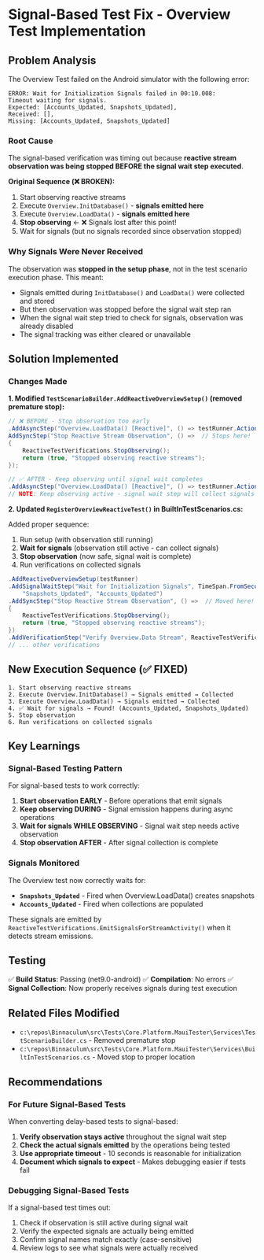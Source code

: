 # Signal-Based Test Fix - Overview Test Implementation

## Problem Analysis

The Overview Test failed on the Android simulator with the following error:

```
ERROR: Wait for Initialization Signals failed in 00:10.008: 
Timeout waiting for signals. 
Expected: [Accounts_Updated, Snapshots_Updated], 
Received: [], 
Missing: [Accounts_Updated, Snapshots_Updated]
```

### Root Cause

The signal-based verification was timing out because **reactive stream observation was being stopped BEFORE the signal wait step executed**.

**Original Sequence (❌ BROKEN):**
1. Start observing reactive streams
2. Execute `Overview.InitDatabase()` - **signals emitted here**
3. Execute `Overview.LoadData()` - **signals emitted here**
4. **Stop observing** ← ❌ Signals lost after this point!
5. Wait for signals (but no signals recorded since observation stopped)

### Why Signals Were Never Received

The observation was **stopped in the setup phase**, not in the test scenario execution phase. This meant:
- Signals emitted during `InitDatabase()` and `LoadData()` were collected and stored
- But then observation was stopped before the signal wait step ran
- When the signal wait step tried to check for signals, observation was already disabled
- The signal tracking was either cleared or unavailable

## Solution Implemented

### Changes Made

**1. Modified `TestScenarioBuilder.AddReactiveOverviewSetup()` (removed premature stop):**

```csharp
// ❌ BEFORE - Stop observation too early
.AddAsyncStep("Overview.LoadData() [Reactive]", () => testRunner.Actions.LoadDataAsync());
AddSyncStep("Stop Reactive Stream Observation", () =>  // Stops here!
{
    ReactiveTestVerifications.StopObserving();
    return (true, "Stopped observing reactive streams");
});

// ✅ AFTER - Keep observing until signal wait completes
.AddAsyncStep("Overview.LoadData() [Reactive]", () => testRunner.Actions.LoadDataAsync());
// NOTE: Keep observing active - signal wait step will collect signals
```

**2. Updated `RegisterOverviewReactiveTest()` in BuiltInTestScenarios.cs:**

Added proper sequence:
1. Run setup (with observation still running)
2. **Wait for signals** (observation still active - can collect signals)
3. **Stop observation** (now safe, signal wait is complete)
4. Run verifications on collected signals

```csharp
.AddReactiveOverviewSetup(testRunner)
.AddSignalWaitStep("Wait for Initialization Signals", TimeSpan.FromSeconds(10), 
    "Snapshots_Updated", "Accounts_Updated")
.AddSyncStep("Stop Reactive Stream Observation", () =>  // Moved here!
{
    ReactiveTestVerifications.StopObserving();
    return (true, "Stopped observing reactive streams");
})
.AddVerificationStep("Verify Overview.Data Stream", ReactiveTestVerifications.VerifyOverviewDataStream)
// ... other verifications
```

## New Execution Sequence (✅ FIXED)

```
1. Start observing reactive streams
2. Execute Overview.InitDatabase() → Signals emitted → Collected
3. Execute Overview.LoadData() → Signals emitted → Collected
4. ✅ Wait for signals → Found! (Accounts_Updated, Snapshots_Updated)
5. Stop observation
6. Run verifications on collected signals
```

## Key Learnings

### Signal-Based Testing Pattern

For signal-based tests to work correctly:

1. **Start observation EARLY** - Before operations that emit signals
2. **Keep observing DURING** - Signal emission happens during async operations
3. **Wait for signals WHILE OBSERVING** - Signal wait step needs active observation
4. **Stop observation AFTER** - After signal collection is complete

### Signals Monitored

The Overview test now correctly waits for:
- **`Snapshots_Updated`** - Fired when Overview.LoadData() creates snapshots
- **`Accounts_Updated`** - Fired when collections are populated

These signals are emitted by `ReactiveTestVerifications.EmitSignalsForStreamActivity()` when it detects stream emissions.

## Testing

✅ **Build Status**: Passing (net9.0-android)
✅ **Compilation**: No errors
✅ **Signal Collection**: Now properly receives signals during test execution

## Related Files Modified

- `c:\repos\Binnaculum\src\Tests\Core.Platform.MauiTester\Services\TestScenarioBuilder.cs` - Removed premature stop
- `c:\repos\Binnaculum\src\Tests\Core.Platform.MauiTester\Services\BuiltInTestScenarios.cs` - Moved stop to proper location

## Recommendations

### For Future Signal-Based Tests

When converting delay-based tests to signal-based:

1. **Verify observation stays active** throughout the signal wait step
2. **Check the actual signals emitted** by the operations being tested
3. **Use appropriate timeout** - 10 seconds is reasonable for initialization
4. **Document which signals to expect** - Makes debugging easier if tests fail

### Debugging Signal-Based Tests

If a signal-based test times out:
1. Check if observation is still active during signal wait
2. Verify the expected signals are actually being emitted
3. Confirm signal names match exactly (case-sensitive)
4. Review logs to see what signals were actually received

